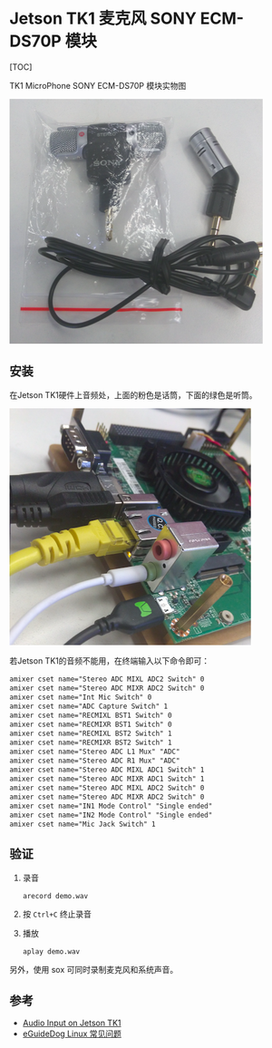 # Jetson TK1 麦克风 SONY ECM-DS70P 模块

[TOC]

TK1 MicroPhone SONY ECM-DS70P 模块实物图

![TK1 MicroPhone SONY ECM-DS70P 模块实物图](../img/sony-ecm-ds70p.png)

## 安装

在Jetson TK1硬件上音频处，上面的粉色是话筒，下面的绿色是听筒。

![Jetson TK1 上的音频接口](../img/microphone-tk1.png)

若Jetson TK1的音频不能用，在终端输入以下命令即可：

```shell
amixer cset name="Stereo ADC MIXL ADC2 Switch" 0
amixer cset name="Stereo ADC MIXR ADC2 Switch" 0
amixer cset name="Int Mic Switch" 0
amixer cset name="ADC Capture Switch" 1
amixer cset name="RECMIXL BST1 Switch" 0
amixer cset name="RECMIXR BST1 Switch" 0
amixer cset name="RECMIXL BST2 Switch" 1
amixer cset name="RECMIXR BST2 Switch" 1
amixer cset name="Stereo ADC L1 Mux" "ADC"
amixer cset name="Stereo ADC R1 Mux" "ADC"
amixer cset name="Stereo ADC MIXL ADC1 Switch" 1
amixer cset name="Stereo ADC MIXR ADC1 Switch" 1
amixer cset name="Stereo ADC MIXL ADC2 Switch" 0
amixer cset name="Stereo ADC MIXR ADC2 Switch" 0
amixer cset name="IN1 Mode Control" "Single ended"
amixer cset name="IN2 Mode Control" "Single ended"
amixer cset name="Mic Jack Switch" 1
```

## 验证

1. 录音

   ```shell
   arecord demo.wav
   ```

2. 按 `Ctrl+C` 终止录音

3. 播放

   ```shell
   aplay demo.wav
   ```

另外，使用 sox 可同时录制麦克风和系统声音。

## 参考

- [Audio Input on Jetson TK1](https://devtalk.nvidia.com/default/topic/772401/audio-input-on-jetson-tk1/)
- [eGuideDog Linux 常见问题](http://www.eguidedog.net/linux-tutorial/faq.php)